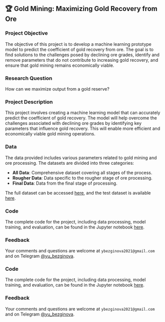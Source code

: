 ## 🏆 **Gold Mining: Maximizing Gold Recovery from Ore**

### **Project Objective**
The objective of this project is to develop a machine learning prototype model to predict the coefficient of gold recovery from ore. The goal is to find solutions to the challenges posed by declining ore grades, identify and remove parameters that do not contribute to increasing gold recovery, and ensure that gold mining remains economically viable.

### **Research Question**
How can we maximize output from a gold reserve?

### **Project Description**
This project involves creating a machine learning model that can accurately predict the coefficient of gold recovery. The model will help overcome the challenges associated with declining ore grades by identifying key parameters that influence gold recovery. This will enable more efficient and economically viable gold mining operations.

### **Data**
The data provided includes various parameters related to gold mining and ore processing. The datasets are divided into three categories:
- **All Data**: Comprehensive dataset covering all stages of the process.
- **Rougher Data**: Data specific to the rougher stage of ore processing.
- **Final Data**: Data from the final stage of processing.

The full dataset can be accessed [here](https://github.com/ybezginova2016/04_ML_GoldMining_ToMaximizeAGoldRecoveryFromOre/blob/main/gold_recovery_full_new.csv), and the test dataset is available [here](https://github.com/ybezginova2016/04_ML_GoldMining_ToMaximizeAGoldRecoveryFromOre/blob/main/gold_recovery_test_new.csv).


### **Code**
The complete code for the project, including data processing, model training, and evaluation, can be found in the Jupyter notebook [here](https://github.com/ybezginova2016/04_ML_GoldMining_ToMaximizeAGoldRecoveryFromOre/blob/main/04_ML_GoldMining_main.ipynb).

### **Feedback**
Your comments and questions are welcome at `ybezginova2021@gmail.com` and on Telegram [@yu_bezginova](https://t.me/ybezginova).

### **Code**
The complete code for the project, including data processing, model training, and evaluation, can be found in the Jupyter notebook [here](https://github.com/ybezginova2016/04_ML_GoldMining_ToMaximizeAGoldRecoveryFromOre/blob/main/04_ML_GoldMining_main.ipynb).

### **Feedback**
Your comments and questions are welcome at `ybezginova2021@gmail.com` and on Telegram [@yu_bezginova](https://t.me/ybezginova).
